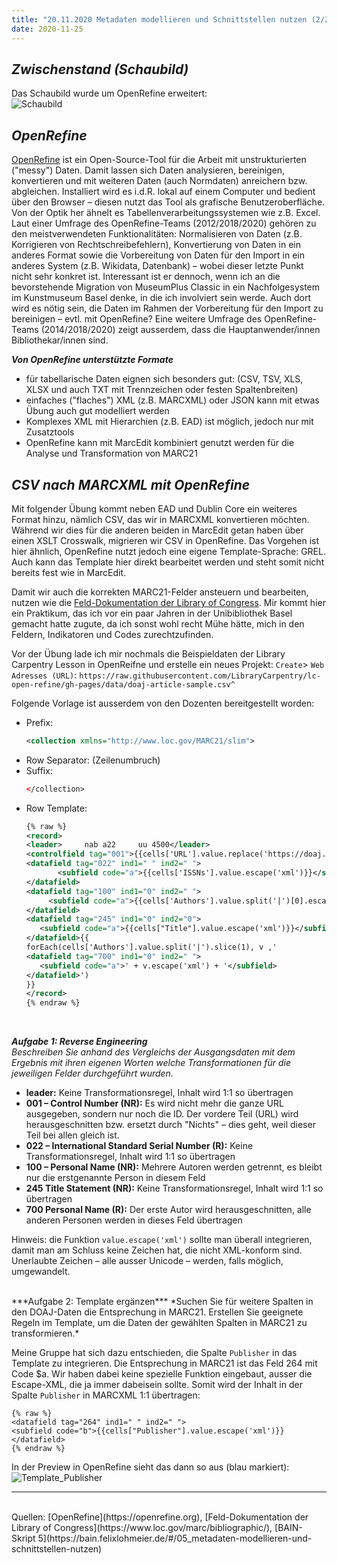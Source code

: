 ```yaml
---
title: "20.11.2020 Metadaten modellieren und Schnittstellen nutzen (2/2)"
date: 2020-11-25
---
```


## *Zwischenstand (Schaubild)*  

Das Schaubild wurde um OpenRefine erweitert:  
![Schaubild]({{site.baseurl}}/images/schaubild_neu.png)  

## *OpenRefine*   
[OpenRefine](https://openrefine.org) ist ein Open-Source-Tool für die Arbeit mit unstrukturierten ("messy") Daten. Damit lassen sich Daten analysieren, bereinigen, konvertieren und mit weiteren Daten (auch Normdaten) anreichern bzw. abgleichen. Installiert wird es i.d.R. lokal auf einem Computer und bedient über den Browser – diesen nutzt das Tool als grafische Benutzeroberfläche. Von der Optik her ähnelt es Tabellenverarbeitungssystemen wie z.B. Excel. Laut einer Umfrage des OpenRefine-Teams (2012/2018/2020) gehören zu den meistverwendeten Funktionalitäten: Normalisieren von Daten (z.B. Korrigieren von Rechtschreibefehlern), Konvertierung von Daten in ein anderes Format sowie die Vorbereitung von Daten für den Import in ein anderes System (z.B. Wikidata, Datenbank) – wobei dieser letzte Punkt nicht sehr konkret ist. Interessant ist er dennoch, wenn ich an die bevorstehende Migration von MuseumPlus Classic in ein Nachfolgesystem im Kunstmuseum Basel denke, in die ich involviert sein werde. Auch dort wird es nötig sein, die Daten im Rahmen der Vorbereitung für den Import zu bereinigen – evtl. mit OpenRefine? Eine weitere Umfrage des OpenRefine-Teams (2014/2018/2020) zeigt ausserdem, dass die Hauptanwender/innen Bibliothekar/innen sind. 

***Von OpenRefine unterstützte Formate***  
* für tabellarische Daten eignen sich besonders gut: (CSV, TSV, XLS, XLSX und auch TXT mit Trennzeichen oder festen Spaltenbreiten)
* einfaches ("flaches") XML (z.B. MARCXML) oder JSON kann mit etwas Übung auch gut modelliert werden
* Komplexes XML mit Hierarchien (z.B. EAD) ist möglich, jedoch nur mit Zusatztools
* OpenRefine kann mit MarcEdit kombiniert genutzt werden für die Analyse und Transformation von MARC21

## *CSV nach MARCXML mit OpenRefine*  
Mit folgender Übung kommt neben EAD und Dublin Core ein weiteres Format hinzu, nämlich CSV, das wir in MARCXML konvertieren möchten. Während wir dies für die anderen beiden in MarcEdit getan haben über einen XSLT Crosswalk, migrieren wir CSV in OpenRefine. Das Vorgehen ist hier ähnlich, OpenRefine nutzt jedoch eine eigene Template-Sprache: GREL. Auch kann das Template hier direkt bearbeitet werden und steht somit nicht bereits fest wie in MarcEdit. 

Damit wir auch die korrekten MARC21-Felder ansteuern und bearbeiten, nutzen wie die [Feld-Dokumentation der Library of Congress](https://www.loc.gov/marc/bibliographic/). Mir kommt hier ein Praktikum, das ich vor ein paar Jahren in der Unibibliothek Basel gemacht hatte zugute, da ich sonst wohl recht Mühe hätte, mich in den Feldern, Indikatoren und Codes zurechtzufinden. 

Vor der Übung lade ich mir nochmals die Beispieldaten der Library Carpentry Lesson in OpenReifne und erstelle ein neues Projekt: `Create`> `Web Adresses (URL)`: `https://raw.githubusercontent.com/LibraryCarpentry/lc-open-refine/gh-pages/data/doaj-article-sample.csv^`

Folgende Vorlage ist ausserdem von den Dozenten bereitgestellt worden:

* Prefix:
    ```xml
    <collection xmlns="http://www.loc.gov/MARC21/slim">
    ```
* Row Separator: (Zeilenumbruch)
* Suffix:
    ```xml
    </collection>
    ```
* Row Template:
    ```xml
    {% raw %}
    <record>
    <leader>     nab a22     uu 4500</leader>
    <controlfield tag="001">{{cells['URL'].value.replace('https://doaj.org/article/','').escape('xml')}}</controlfield>
    <datafield tag="022" ind1=" " ind2=" ">
           <subfield code="a">{{cells['ISSNs'].value.escape('xml')}}</subfield>
    </datafield>
    <datafield tag="100" ind1="0" ind2=" ">
         <subfield code="a">{{cells['Authors'].value.split('|')[0].escape('xml')}}</subfield>
    </datafield>
    <datafield tag="245" ind1="0" ind2="0">
       <subfield code="a">{{cells["Title"].value.escape('xml')}}</subfield>
    </datafield>{{
    forEach(cells['Authors'].value.split('|').slice(1), v ,'
    <datafield tag="700" ind1="0" ind2=" ">
       <subfield code="a">' + v.escape('xml') + '</subfield>
    </datafield>')
    }}
    </record>
    {% endraw %}
    ```
<br>

***Aufgabe 1: Reverse Engineering***  
*Beschreiben Sie anhand des Vergleichs der Ausgangsdaten mit dem Ergebnis mit ihren eigenen Worten welche Transformationen für die jeweiligen Felder durchgeführt wurden.*  

* **leader:** Keine Transformationsregel, Inhalt wird 1:1 so übertragen
* **001 – Control Number (NR):** Es wird nicht mehr die ganze URL ausgegeben, sondern nur noch die ID. Der vordere Teil (URL) wird herausgeschnitten bzw. ersetzt durch "Nichts" – dies geht, weil dieser Teil bei allen gleich ist.
* **022 – International Standard Serial Number (R):** Keine Transformationsregel, Inhalt wird 1:1 so übertragen
* **100 – Personal Name (NR):** Mehrere Autoren werden getrennt, es bleibt nur die erstgenannte Person in diesem Feld
* **245 Title Statement (NR):** Keine Transformationsregel, Inhalt wird 1:1 so übertragen
* **700 Personal Name (R):** Der erste Autor wird herausgeschnitten, alle anderen Personen werden in dieses Feld übertragen

Hinweis: die Funktion `value.escape('xml')` sollte man überall integrieren, damit man am Schluss keine Zeichen hat, die nicht XML-konform sind. Unerlaubte Zeichen – alle ausser Unicode – werden, falls möglich, umgewandelt.

<br>
***Aufgabe 2: Template ergänzen***  
*Suchen Sie für weitere Spalten in den DOAJ-Daten die Entsprechung in MARC21. Erstellen Sie geeignete Regeln im Template, um die Daten der gewählten Spalten in MARC21 zu transformieren.*

Meine Gruppe hat sich dazu entschieden, die Spalte `Publisher` in das Template zu integrieren. Die Entsprechung in MARC21 ist das Feld 264 mit Code $a. Wir haben dabei keine spezielle Funktion eingebaut, ausser die Escape-XML, die ja immer dabeisein sollte. Somit wird der Inhalt in der Spalte `Publisher` in MARCXML 1:1 übertragen:  

```
{% raw %}
<datafield tag="264" ind1=" " ind2=" ">
<subfield code="b">{{cells["Publisher"].value.escape('xml')}}
</datafield>
{% endraw %}
```

In der Preview in OpenRefine sieht das dann so aus (blau markiert):  
![Template_Publisher]({{site.baseurl}}/images/Template_Publisher.png) 


---  
<br>
Quellen: [OpenRefine](https://openrefine.org), [Feld-Dokumentation der Library of Congress](https://www.loc.gov/marc/bibliographic/), [BAIN-Skript 5](https://bain.felixlohmeier.de/#/05_metadaten-modellieren-und-schnittstellen-nutzen)
